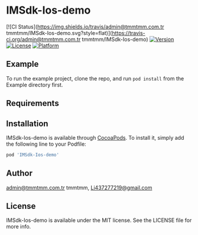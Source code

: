 # IMSdk-Ios-demo

[![CI Status](https://img.shields.io/travis/admin@tmmtmm.com.tr tmmtmm/IMSdk-Ios-demo.svg?style=flat)](https://travis-ci.org/admin@tmmtmm.com.tr tmmtmm/IMSdk-Ios-demo)
[![Version](https://img.shields.io/cocoapods/v/IMSdk-Ios-demo.svg?style=flat)](https://cocoapods.org/pods/IMSdk-Ios-demo)
[![License](https://img.shields.io/cocoapods/l/IMSdk-Ios-demo.svg?style=flat)](https://cocoapods.org/pods/IMSdk-Ios-demo)
[![Platform](https://img.shields.io/cocoapods/p/IMSdk-Ios-demo.svg?style=flat)](https://cocoapods.org/pods/IMSdk-Ios-demo)

## Example

To run the example project, clone the repo, and run `pod install` from the Example directory first.

## Requirements

## Installation

IMSdk-Ios-demo is available through [CocoaPods](https://cocoapods.org). To install
it, simply add the following line to your Podfile:

```ruby
pod 'IMSdk-Ios-demo'
```

## Author

admin@tmmtmm.com.tr tmmtmm, Li437277219@gmail.com

## License

IMSdk-Ios-demo is available under the MIT license. See the LICENSE file for more info.
